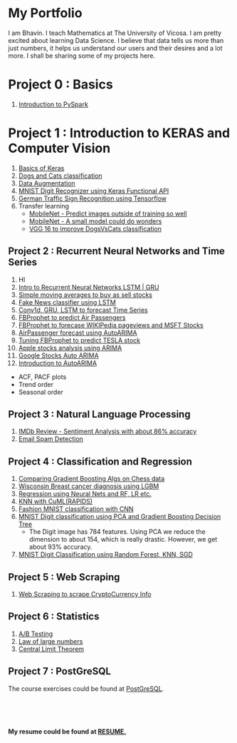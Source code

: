 # My Portfolio

I am Bhavin. I teach Mathematics at The University of Vicosa. I am pretty excited about learning Data Science. I believe that data tells us more than just numbers, it helps us understand our users and their desires and a lot more. I shall be sharing some of my projects here.

# Project 0 : Basics
1. [Introduction to PySpark](https://www.kaggle.com/bhavinmoriya/introduction-to-pyspark)

# Project 1 : Introduction to KERAS and Computer Vision

1. [Basics of Keras](https://www.kaggle.com/bhavinmoriya/playing-with-keras)
2. [Dogs and Cats classification](https://www.kaggle.com/bhavinmoriya/dogs-and-cats-classification-by-cnn-and-vgg16)
3. [Data Augmentation](https://www.kaggle.com/bhavinmoriya/dataaugmentation-with-keras)
4. [MNIST Digit Recognizer using Keras Functional API](https://www.kaggle.com/bhavinmoriya/mnist-digit-recognizer-using-functional-api)
5. [German Traffic Sign Recognition using Tensorflow](https://www.kaggle.com/bhavinmoriya/intro-to-tensorflow-german-traffic-sign-recog)
6. Transfer learning
   - [MobileNet - Predict images outside of training so well](https://www.kaggle.com/bhavinmoriya/mobilenet-small-but-real-good-too)
   - [MobileNet - A small model could do wonders](https://www.kaggle.com/bhavinmoriya/mobilenet-finetune-to-custom-datasets-99-acc)
   - [VGG 16 to improve DogsVsCats classification](https://www.kaggle.com/bhavinmoriya/dogs-and-cats-classification-by-cnn-and-vgg16)

## Project 2 : Recurrent Neural Networks and Time Series

1. HI
2. [Intro to Recurrent Neural Networks LSTM | GRU](https://www.kaggle.com/bhavinmoriya/intro-to-recurrent-neural-networks-lstm-gru)
3. [Simple moving averages to buy as sell stocks](https://www.kaggle.com/bhavinmoriya/simple-moving-averages-to-buy-as-sell-stocks/edit)
4. [Fake News classifier using LSTM](https://www.kaggle.com/bhavinmoriya/fake-news-classifier-using-lstm)
5. [Conv1d, GRU, LSTM to forecast Time Series](https://www.kaggle.com/bhavinmoriya/neural-nets-for-prediction-of-the-google-stock)
6. [FBProphet to predict Air Passengers](https://www.kaggle.com/bhavinmoriya/playing-with-fb-prophet-great-prediction)
7. [FBProphet to forecase WIKIPedia pageviews and MSFT Stocks](https://www.kaggle.com/bhavinmoriya/facebook-prophet-wikipedia-msft-forecast)
8. [AirPassenger forecast using AutoARIMA](https://www.kaggle.com/bhavinmoriya/airpassenger-autoarima-almost-accurate-preds)
9. [Tuning FBProphet to predict TESLA stock](https://www.kaggle.com/bhavinmoriya/prophet-for-tesla-stock-prediction?scriptVersionId=82301626)
10. [Apple stocks analysis using ARIMA](https://www.kaggle.com/bhavinmoriya/apple-stocks-analysis-using-arima)
11. [Google Stocks Auto ARIMA](https://www.kaggle.com/bhavinmoriya/google-stocks-auto-arima)
12. [Introduction to AutoARIMA](https://www.kaggle.com/bhavinmoriya/google-stocks-auto-arima#Stationarity)
   - ACF, PACF plots 
   - Trend order
   - Seasonal order

## Project 3 : Natural Language Processing

1. [IMDb Review - Sentiment Analysis with about 86% accuracy](https://www.kaggle.com/bhavinmoriya/imdb-review-sentiment-analysis-using-conv1d)
2. [Email Spam Detection](https://www.kaggle.com/bhavinmoriya/email-spam-detection#Back-to-out-problem)

## Project 4 : Classification and Regression

1. [Comparing Gradient Boosting Algs on Chess data](https://www.kaggle.com/bhavinmoriya/comparing-gradient-boosting-algs-on-chess-data)
2. [Wisconsin Breast cancer diagnosis using LGBM](https://www.kaggle.com/bhavinmoriya/wisconsin-breast-cancer-diagnosis-using-lgbm)
3. [Regression using Neural Nets and RF, LR etc.](https://www.kaggle.com/bhavinmoriya/regression-using-neural-nets-and-rf-lr-etc)
4. [KNN with CuML(RAPIDS)](https://www.kaggle.com/bhavinmoriya/knn-with-cuml-gpu-could-be-heaven?scriptVersionId=82137414)
5. [Fashion MNIST classification with CNN](https://www.kaggle.com/bhavinmoriya/fashion-mnist-with-keras-88-accuracy)
6. [MNIST Digit classification using PCA and Gradient Boosting Decision Tree](https://www.kaggle.com/bhavinmoriya/mnist-with-pca-and-gbdt)
   - The Digit image has 784 features. Using PCA we reduce the dimension to about 154, which is really drastic. However, we get about 93% accuracy.
7. [MNIST Digit Classification using Random Forest, KNN, SGD](https://www.kaggle.com/bhavinmoriya/mnist-digit-classification-using-sgd-knn-rf?scriptVersionId=82139615)

## Project 5 : Web Scraping

1. [Web Scraping to scrape CryptoCurrency Info](https://www.kaggle.com/bhavinmoriya/web-scraping-to-scrape-cryptocurrency-info?scriptVersionId=83136084)

## Project 6 : Statistics

1. [A/B Testing](https://www.kaggle.com/bhavinmoriya/ab-testing-again)
2. [Law of large numbers](https://www.kaggle.com/bhavinmoriya/law-of-large-numbers)
3. [Central Limit Theorem](https://www.kaggle.com/bhavinmoriya/central-limit-theorem)

## Project 7 : PostGreSQL

The course exercises could be found at [PostGreSQL](https://github.com/bhavinmoriya/Postgres).

<br />
<br />
<br />

**My resume could be found at [RESUME.](https://www.dropbox.com/s/4n598kyx6yw3kch/CV.pdf?dl=0)**






 




